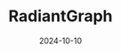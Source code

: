 ---  
layout: startup_page  
title: "RadiantGraph"  
id: "radiantgraph.com"  
permalink: "/radiantgraphradiantgraph.com10102024/"  
website: "https://www.radiantgraph.com/"  
funding_round: "Series A"  
funding_amount: "$11M"  
investors: "M13, XYZ Ventures, True Ventures"  
about: "RadiantGraph provides AI-powered platforms for healthcare payors and service organizations, creating personalized campaigns to boost member engagement and activation. Its platform streamlines healthcare data, builds AI models for targeted communication, and automates content delivery across multiple channels, improving efficiency and outcomes. This results in significant cost savings and improved member experience."  
markets: "Healthtech, AI, Big Data, Artificial Intelligence & Machine Learning"  
hq: "San Francisco, California, United States"  
founded_year: "2022"  
linkedin: "https://www.linkedin.com/company/radiantgraph"  
twitter: "https://twitter.com/RadiantGraph"  
instagram: ""  
facebook: ""  
crunchbase: "https://www.crunchbase.com/organization/radiantgraph"  
pitchbook: "https://pitchbook.com/profiles/company/538989-67"  

date_display: "10-Oct-2024"  
date: "2024-10-10"

# SEO Optimization  
meta_title: "RadiantGraph - Series A Funding ($11M)"  
meta_description: "RadiantGraph, RadiantGraph provides AI-powered platforms for healthcare payors and service organizations, creating personalized campaigns to boost member engagement..."  
meta_keywords: "RadiantGraph, Healthtech, AI, Big Data, Artificial Intelligence & Machine Learning, Series A funding"  
canonical_url: "https://startup.projectstartups.com/radiantgraphradiantgraph.com10102024/"  
---